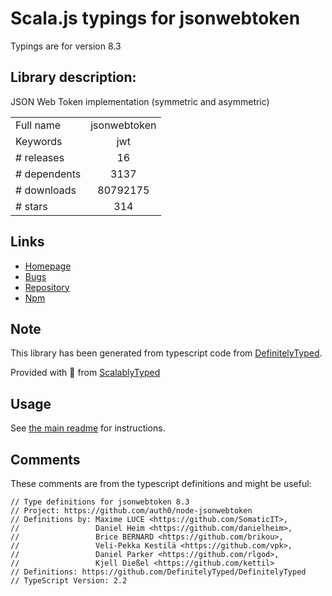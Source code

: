 
# Scala.js typings for jsonwebtoken

Typings are for version 8.3

## Library description:
JSON Web Token implementation (symmetric and asymmetric)

|                    |                 |
| ------------------ | :-------------: |
| Full name          | jsonwebtoken |
| Keywords           | jwt |
| # releases         | 16 |
| # dependents       | 3137 |
| # downloads        | 80792175 |
| # stars            | 314 |

## Links
- [Homepage](https://github.com/auth0/node-jsonwebtoken#readme)
- [Bugs](https://github.com/auth0/node-jsonwebtoken/issues)
- [Repository](https://github.com/auth0/node-jsonwebtoken)
- [Npm](https://www.npmjs.com/package/jsonwebtoken)
    


## Note
This library has been generated from typescript code from [DefinitelyTyped](https://definitelytyped.org).

Provided with :purple_heart: from [ScalablyTyped](https://github.com/oyvindberg/ScalablyTyped)

## Usage
See [the main readme](../../readme.md) for instructions.

## Comments

These comments are from the typescript definitions and might be useful:
```
// Type definitions for jsonwebtoken 8.3
// Project: https://github.com/auth0/node-jsonwebtoken
// Definitions by: Maxime LUCE <https://github.com/SomaticIT>,
//                 Daniel Heim <https://github.com/danielheim>,
//                 Brice BERNARD <https://github.com/brikou>,
//                 Veli-Pekka Kestilä <https://github.com/vpk>,
//                 Daniel Parker <https://github.com/rlgod>,
//                 Kjell Dießel <https://github.com/kettil>
// Definitions: https://github.com/DefinitelyTyped/DefinitelyTyped
// TypeScript Version: 2.2

```

